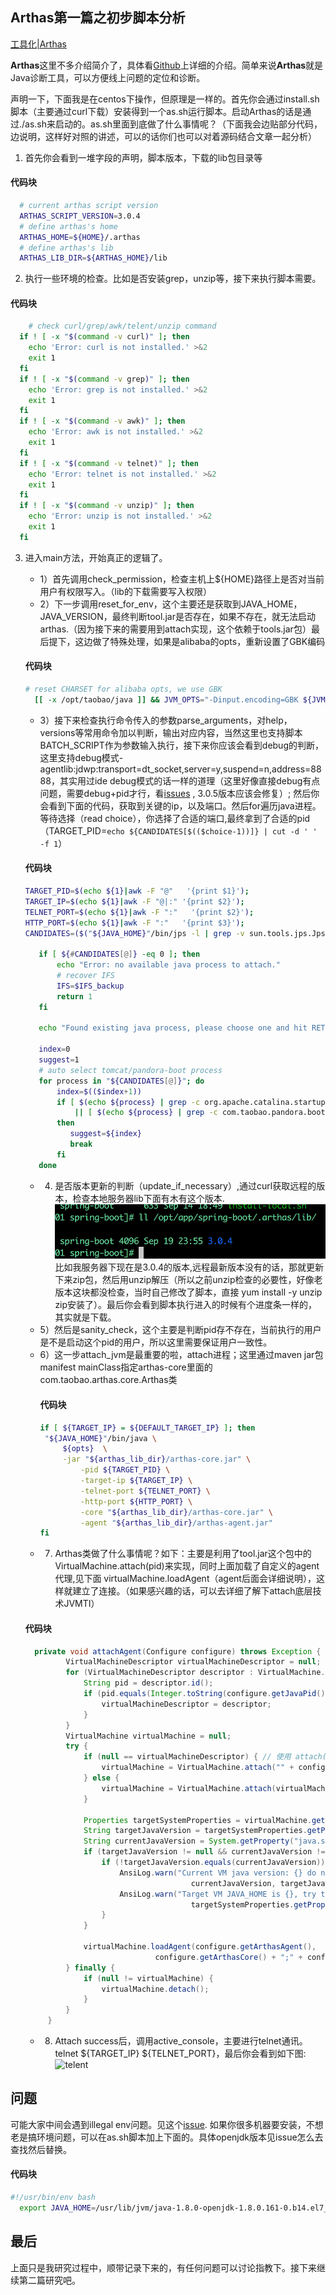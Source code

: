 ##  Arthas第一篇之初步脚本分析

[工具化|Arthas](https://github.com/edagarli/JAVAZeroToOne/blob/4071edfb8436a442ea8fb44fa08dc33bda8d8aaf/docs/tools/arthas/arthas-first.md)

**Arthas**这里不多介绍简介了，具体看[Github][1]上详细的介绍。简单来说**Arthas**就是Java诊断工具，可以方便线上问题的定位和诊断。

声明一下，下面我是在centos下操作，但原理是一样的。首先你会通过install.sh脚本（主要通过curl下载）安装得到一个as.sh运行脚本。启动Arthas的话是通过./as.sh来启动的。as.sh里面到底做了什么事情呢？（下面我会边贴部分代码，边说明，这样好对照的讲述，可以的话你们也可以对着源码结合文章一起分析）

1. 首先你会看到一堆字段的声明，脚本版本，下载的lib包目录等

  #### 代码块
  ``` sh
    # current arthas script version
    ARTHAS_SCRIPT_VERSION=3.0.4
    # define arthas's home
    ARTHAS_HOME=${HOME}/.arthas
    # define arthas's lib
    ARTHAS_LIB_DIR=${ARTHAS_HOME}/lib
  ```

2. 执行一些环境的检查。比如是否安装grep，unzip等，接下来执行脚本需要。

  #### 代码块
  ``` sh
      # check curl/grep/awk/telent/unzip command
    if ! [ -x "$(command -v curl)" ]; then
      echo 'Error: curl is not installed.' >&2
      exit 1
    fi
    if ! [ -x "$(command -v grep)" ]; then
      echo 'Error: grep is not installed.' >&2
      exit 1
    fi
    if ! [ -x "$(command -v awk)" ]; then
      echo 'Error: awk is not installed.' >&2
      exit 1
    fi
    if ! [ -x "$(command -v telnet)" ]; then
      echo 'Error: telnet is not installed.' >&2
      exit 1
    fi
    if ! [ -x "$(command -v unzip)" ]; then
      echo 'Error: unzip is not installed.' >&2
      exit 1
    fi
  ```
3. 进入main方法，开始真正的逻辑了。
   -  1）首先调用check_permission，检查主机上${HOME}路径上是否对当前用户有权限写入。（lib的下载需要写入权限）
   -  2）下一步调用reset_for_env，这个主要还是获取到JAVA_HOME，JAVA_VERSION，最终判断tool.jar是否存在，如果不存在，就无法启动arthas.（因为接下来的需要用到attach实现，这个依赖于tools.jar包）最后提下，这边做了特殊处理，如果是alibaba的opts，重新设置了GBK编码
   #### 代码块
   ``` sh
   # reset CHARSET for alibaba opts, we use GBK
     [[ -x /opt/taobao/java ]] && JVM_OPTS="-Dinput.encoding=GBK ${JVM_OPTS} "
   ```
   - 3）接下来检查执行命令传入的参数parse_arguments，对help，versions等常用命令加以判断，输出对应内容，当然这里也支持脚本BATCH_SCRIPT作为参数输入执行，接下来你应该会看到debug的判断，这里支持debug模式-agentlib:jdwp:transport=dt_socket,server=y,suspend=n,address=8888，其实用过ide debug模式的话一样的道理（这里好像直接debug有点问题，需要debug+pid才行，看[issues][2] , 3.0.5版本应该会修复）;
   然后你会看到下面的代码，获取到关键的ip，以及端口。然后for遍历java进程。等待选择（read choice），你选择了合适的端口,最终拿到了合适的pid（TARGET_PID=`echo ${CANDIDATES[$(($choice-1))]} | cut -d ' ' -f 1`）
   #### 代码块
     ``` sh
     TARGET_PID=$(echo ${1}|awk -F "@"   '{print $1}');
     TARGET_IP=$(echo ${1}|awk -F "@|:" '{print $2}');
     TELNET_PORT=$(echo ${1}|awk -F ":"   '{print $2}');
     HTTP_PORT=$(echo ${1}|awk -F ":"   '{print $3}');
     CANDIDATES=($("${JAVA_HOME}"/bin/jps -l | grep -v sun.tools.jps.Jps | awk '{print $0}'))

        if [ ${#CANDIDATES[@]} -eq 0 ]; then
            echo "Error: no available java process to attach."
            # recover IFS
            IFS=$IFS_backup
            return 1
        fi

        echo "Found existing java process, please choose one and hit RETURN."

        index=0
        suggest=1
        # auto select tomcat/pandora-boot process
        for process in "${CANDIDATES[@]}"; do
            index=$(($index+1))
            if [ $(echo ${process} | grep -c org.apache.catalina.startup.Bootstrap) -eq 1 ] \
                || [ $(echo ${process} | grep -c com.taobao.pandora.boot.loader.SarLauncher) -eq 1 ]
            then
               suggest=${index}
               break
            fi
        done
     ```
   - 4) 是否版本更新的判断（update_if_necessary）,通过curl获取远程的版本，检查本地服务器lib下面有木有这个版本.
    ![版本](../../../imgs/arthas.png)
    比如我服务器下现在是3.0.4的版本,远程最新版本没有的话，那就更新下来zip包，然后用unzip解压（所以之前unzip检查的必要性，好像老版本这块都没检查，当时自己修改了脚本，直接 yum install -y unzip zip安装了）。最后你会看到脚本执行进入的时候有个进度条一样的，其实就是下载。
   - 5）然后是sanity_check，这个主要是判断pid存不存在，当前执行的用户是不是启动这个pid的用户，所以这里需要保证用户一致性。
   - 6）这一步attach_jvm是最重要的啦，attach进程；这里通过maven jar包manifest mainClass指定arthas-core里面的com.taobao.arthas.core.Arthas类
     #### 代码块
     ``` sh
     if [ ${TARGET_IP} = ${DEFAULT_TARGET_IP} ]; then
      "${JAVA_HOME}"/bin/java \
          ${opts}  \
          -jar "${arthas_lib_dir}/arthas-core.jar" \
              -pid ${TARGET_PID} \
              -target-ip ${TARGET_IP} \
              -telnet-port ${TELNET_PORT} \
              -http-port ${HTTP_PORT} \
              -core "${arthas_lib_dir}/arthas-core.jar" \
              -agent "${arthas_lib_dir}/arthas-agent.jar"
     fi
     ```
   - 7) Arthas类做了什么事情呢？如下：主要是利用了tool.jar这个包中的VirtualMachine.attach(pid)来实现，同时上面加载了自定义的agent代理,见下面 virtualMachine.loadAgent（agent后面会详细说明），这样就建立了连接。（如果感兴趣的话，可以去详细了解下attach底层技术JVMTI）
   #### 代码块
   ``` java
     private void attachAgent(Configure configure) throws Exception {
            VirtualMachineDescriptor virtualMachineDescriptor = null;
            for (VirtualMachineDescriptor descriptor : VirtualMachine.list()) {
                String pid = descriptor.id();
                if (pid.equals(Integer.toString(configure.getJavaPid()))) {
                    virtualMachineDescriptor = descriptor;
                }
            }
            VirtualMachine virtualMachine = null;
            try {
                if (null == virtualMachineDescriptor) { // 使用 attach(String pid) 这种方式
                    virtualMachine = VirtualMachine.attach("" + configure.getJavaPid());
                } else {
                    virtualMachine = VirtualMachine.attach(virtualMachineDescriptor);
                }

                Properties targetSystemProperties = virtualMachine.getSystemProperties();
                String targetJavaVersion = targetSystemProperties.getProperty("java.specification.version");
                String currentJavaVersion = System.getProperty("java.specification.version");
                if (targetJavaVersion != null && currentJavaVersion != null) {
                    if (!targetJavaVersion.equals(currentJavaVersion)) {
                        AnsiLog.warn("Current VM java version: {} do not match target VM java version: {}, attach may fail.",
                                        currentJavaVersion, targetJavaVersion);
                        AnsiLog.warn("Target VM JAVA_HOME is {}, try to set the same JAVA_HOME.",
                                        targetSystemProperties.getProperty("java.home"));
                    }
                }

                virtualMachine.loadAgent(configure.getArthasAgent(),
                                configure.getArthasCore() + ";" + configure.toString());
            } finally {
                if (null != virtualMachine) {
                    virtualMachine.detach();
                }
            }
        }
    ```

   - 8) Attach success后，调用active_console，主要进行telnet通讯。
       telnet ${TARGET_IP} ${TELNET_PORT}，最后你会看到如下图: ![telent](../../../imgs/telnet.png)


## 问题

   可能大家中间会遇到illegal env问题。见这个[issue][3].
   如果你很多机器要安装，不想老是搞环境问题，可以在as.sh脚本加上下面的。具体openjdk版本见issue怎么去查找然后替换。
   #### 代码块
   ``` sh
   #!/usr/bin/env bash
     export JAVA_HOME=/usr/lib/jvm/java-1.8.0-openjdk-1.8.0.161-0.b14.el7_4.x86_64
   ```

## 最后

   上面只是我研究过程中，顺带记录下来的，有任何问题可以讨论指教下。接下来继续第二篇研究吧。


  [1]: https://github.com/alibaba/arthas
  [2]: https://github.com/alibaba/arthas/issues/128
  [3]: https://github.com/alibaba/arthas/issues/70
